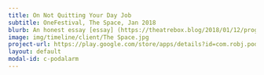```yaml
---
title: On Not Quitting Your Day Job
subtitle: OneFestival, The Space, Jan 2018
blurb: An honest essay [essay] (https://theatrebox.blog/2018/01/12/programme-b-the-one-festival-the-space/){:target="_blank"} examning the benefits and challenges of sustaining a creative career and a day job.
image: img/timeline/client/The Space.jpg
project-url: https://play.google.com/store/apps/details?id=com.robj.podalarm
layout: default
modal-id: c-podalarm
---
```


